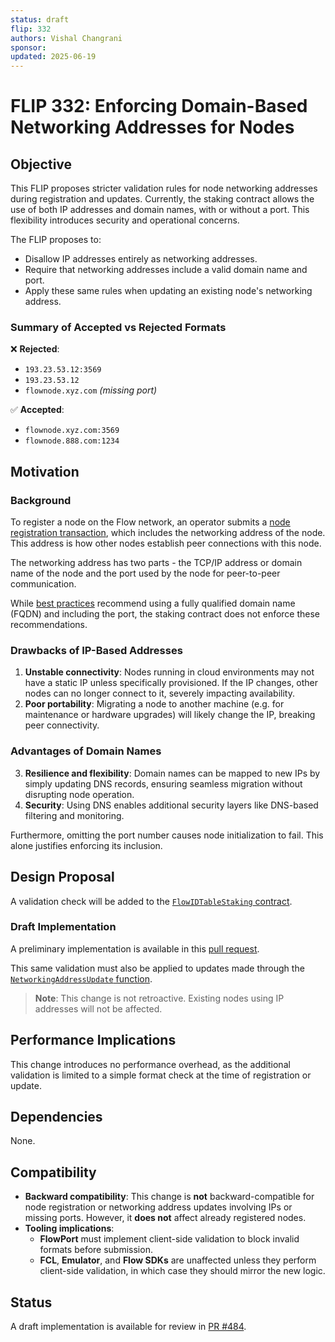 ```yaml
---
status: draft 
flip: 332
authors: Vishal Changrani
sponsor:
updated: 2025-06-19
---
```

# FLIP 332: Enforcing Domain-Based Networking Addresses for Nodes

## Objective

This FLIP proposes stricter validation rules for node networking addresses during registration and updates. Currently, the staking contract allows the use of both IP addresses and domain names, with or without a port. This flexibility introduces security and operational concerns.

The FLIP proposes to:
- Disallow IP addresses entirely as networking addresses.
- Require that networking addresses include a valid domain name and port.
- Apply these same rules when updating an existing node's networking address.

### Summary of Accepted vs Rejected Formats

❌ **Rejected**:
- `193.23.53.12:3569`
- `193.23.53.12`
- `flownode.xyz.com` _(missing port)_

✅ **Accepted**:
- `flownode.xyz.com:3569`
- `flownode.888.com:1234`

## Motivation
### Background

To register a node on the Flow network, an operator submits a [node registration transaction](https://developers.flow.com/networks/staking/staking-collection#register-stakers), which includes the networking address of the node. This address is how other nodes establish peer connections with this node.

The networking address has two parts - the TCP/IP address or domain name of the node and the port used by the node for peer-to-peer communication.

While [best practices](https://developers.flow.com/networks/node-ops/node-operation/node-bootstrap#generate-your-node-keys) recommend using a fully qualified domain name (FQDN) and including the port, the staking contract does not enforce these recommendations.

### Drawbacks of IP-Based Addresses

1. **Unstable connectivity**: Nodes running in cloud environments may not have a static IP unless specifically provisioned. If the IP changes, other nodes can no longer connect to it, severely impacting availability.
2. **Poor portability**: Migrating a node to another machine (e.g. for maintenance or hardware upgrades) will likely change the IP, breaking peer connectivity.

### Advantages of Domain Names

3. **Resilience and flexibility**: Domain names can be mapped to new IPs by simply updating DNS records, ensuring seamless migration without disrupting node operation.
4. **Security**: Using DNS enables additional security layers like DNS-based filtering and monitoring.

Furthermore, omitting the port number causes node initialization to fail. This alone justifies enforcing its inclusion.

## Design Proposal

A validation check will be added to the [`FlowIDTableStaking` contract](https://github.com/onflow/flow-core-contracts/blob/master/contracts/FlowIDTableStaking.cdc).

### Draft Implementation

A preliminary implementation is available in this [pull request](https://github.com/onflow/flow-core-contracts/pull/484/files#diff-65336be374bb3fc9ad7b822243e065a389d73e758c7c16223e52fc3181cea59bR170).

This same validation must also be applied to updates made through the [`NetworkingAddressUpdate` function](https://github.com/onflow/flow-core-contracts/blob/master/contracts/FlowIDTableStaking.cdc#L53).

> **Note**: This change is not retroactive. Existing nodes using IP addresses will not be affected.

## Performance Implications

This change introduces no performance overhead, as the additional validation is limited to a simple format check at the time of registration or update.

## Dependencies

None.

## Compatibility

- **Backward compatibility**: This change is **not** backward-compatible for node registration or networking address updates involving IPs or missing ports. However, it **does not** affect already registered nodes.
- **Tooling implications**:
  - **FlowPort** must implement client-side validation to block invalid formats before submission.
  - **FCL**, **Emulator**, and **Flow SDKs** are unaffected unless they perform client-side validation, in which case they should mirror the new logic.

## Status

A draft implementation is available for review in [PR #484](https://github.com/onflow/flow-core-contracts/pull/484).
